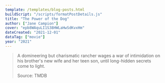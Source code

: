 ```yaml
---
template: /templates/blog-posts.html
buildScript: "/scripts/formatPostDetails.js"
title: "The Power of the Dog"
author: ["Jane Campion"]
cover: "epb8WAquLI1S38HWLaHwSdKvxHm"
dateCreated: "2021-12-01"
dataTag: ["movie"]
year: "2021"
---
```


> A domineering but charismatic rancher wages a war of intimidation on his brother's new wife and her teen son, until long-hidden secrets come to light.
>
> Source: TMDB

